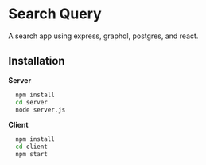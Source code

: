 # Search Query

A search app using express, graphql, postgres, and react.

## Installation

**Server**

```bash
  npm install
  cd server
  node server.js
```

**Client**

```bash
  npm install
  cd client
  npm start
```

